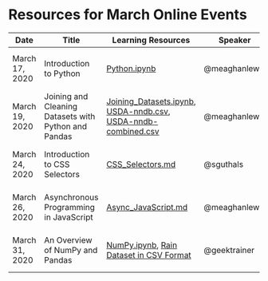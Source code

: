 # Resources for March Online Events

| Date | Title | Learning Resources | Speaker | Video | 
|------|-------|--------------------|---------|-------|
| March 17, 2020 | Introduction to Python | [Python.ipynb](/online-event-resources/data-science-and-machine-learning/data-science-basics/Python.ipynb) | @meaghanlewis | [58 minute YouTube recording](https://www.youtube.com/watch?v=34mQwmhnC1w) | 
| March 19, 2020 | Joining and Cleaning Datasets with Python and Pandas | [Joining_Datasets.ipynb](/online-event-resources/data-science-and-machine-learning/data-science-basics/Joining_Datasets.ipynb), [USDA-nndb.csv](/online-event-resources/data-science-and-machine-learning/data-science-basics/USDA-nndb.csv), [USDA-nndb-combined.csv](/online-event-resources/data-science-and-machine-learning/data-science-basics/USDA-nndb-combined.csv) | @meaghanlewis | [57 minute YouTube recording](https://www.youtube.com/watch?v=Dd19zTCPiPw) | 
| March 24, 2020 | Introduction to CSS Selectors | [CSS_Selectors.md](/online-event-resources/web-development/CSS_Selectors.md) | @sguthals | [50 minute YouTube recording](https://www.youtube.com/watch?v=VOUh1kgNY-4) |
| March 26, 2020 | Asynchronous Programming in JavaScript | [Async_JavaScript.md](/online-event-resources/web-development/Async_JavaScript.md) | @meaghanlewis | [38 minute YouTube recording](https://www.youtube.com/watch?v=X7dAulVuTJQ) |
| March 31, 2020 | An Overview of NumPy and Pandas | [NumPy.ipynb](/online-event-resources/data-science-and-machine-learning/data-science-basics/NumPy.ipynb), [Rain Dataset in CSV Format](/online-event-resources/data-science-and-machine-learning/data-science-basics/Observed_Monthly_Rain_Gauge_Accumulations_-_Oct_2002_to_May_2017.csv) | @geektrainer | [65 minute YouTube recording](https://www.youtube.com/watch?v=zXhxPPLUeyA) |
